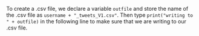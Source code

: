 <!--title={Creating A .csv File}-->

To create a .csv file, we declare a variable `outfile` and store the name of the .csv file as `username + "_tweets_V1.csv"`. Then type `print("writing to " + outfile)` in the following line to make sure that we are writing to our .csv file.